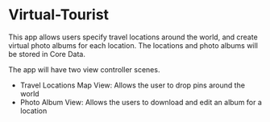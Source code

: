 # Virtual-Tourist


This app allows users specify travel locations around the world, and create virtual photo albums for each location. The locations and photo albums will be stored in Core Data.


The app will have two view controller scenes.

* Travel Locations Map View: Allows the user to drop pins around the world
* Photo Album View: Allows the users to download and edit an album for a location
